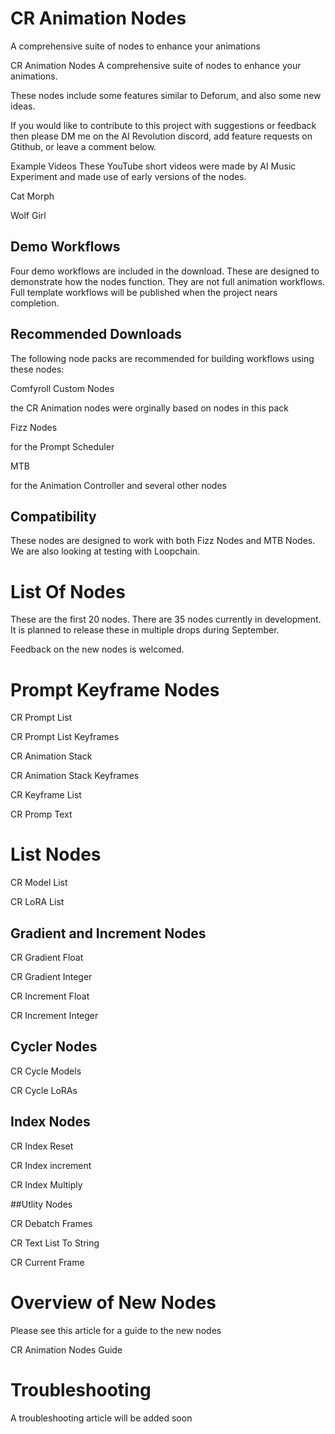 # CR Animation Nodes
A comprehensive suite of nodes to enhance your animations

CR Animation Nodes
A comprehensive suite of nodes to enhance your animations.

These nodes include some features similar to Deforum, and also some new ideas.

If you would like to contribute to this project with suggestions or feedback then please DM me on the AI Revolution discord, add feature requests on Gtithub, or leave a comment below.

Example Videos
These YouTube short videos were made by AI Music Experiment and made use of early versions of the nodes.

Cat Morph

Wolf Girl

## Demo Workflows
Four demo workflows are included in the download. These are designed to demonstrate how the nodes function. They are not full animation workflows. Full template workflows will be published when the project nears completion.

## Recommended Downloads
The following node packs are recommended for building workflows using these nodes:

Comfyroll Custom Nodes

the CR Animation nodes were orginally based on nodes in this pack

Fizz Nodes

for the Prompt Scheduler

MTB

for the Animation Controller and several other nodes

## Compatibility
These nodes are designed to work with both Fizz Nodes and MTB Nodes. We are also looking at testing with Loopchain.

# List Of Nodes
These are the first 20 nodes. There are 35 nodes currently in development. It is planned to release these in multiple drops during September.

Feedback on the new nodes is welcomed.

# Prompt Keyframe Nodes
CR Prompt List

CR Prompt List Keyframes

CR Animation Stack

CR Animation Stack Keyframes

CR Keyframe List

CR Promp Text

# List Nodes
CR Model List

CR LoRA List

## Gradient and Increment Nodes
CR Gradient Float

CR Gradient Integer

CR Increment Float

CR Increment Integer

## Cycler Nodes
CR Cycle Models

CR Cycle LoRAs

## Index Nodes
CR Index Reset

CR Index increment

CR Index Multiply

##Utlity Nodes

CR Debatch Frames

CR Text List To String

CR Current Frame

# Overview of New Nodes
Please see this article for a guide to the new nodes

CR Animation Nodes Guide

# Troubleshooting
A troubleshooting article will be added soon
